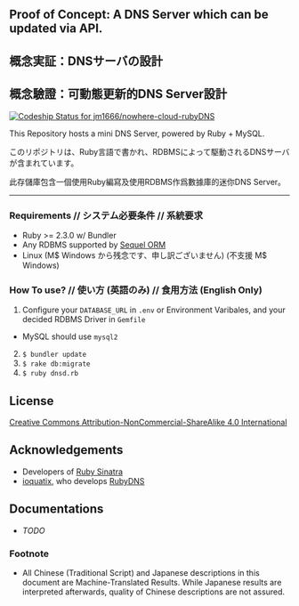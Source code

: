 ## Proof of Concept: A DNS Server which can be updated via API.
## 概念実証：DNSサーバの設計
## 概念驗證：可動態更新的DNS Server設計

[ ![Codeship Status for jm1666/nowhere-cloud-rubyDNS](https://app.codeship.com/projects/ff2b3060-adba-0134-3cb2-36e7a5ec89be/status?branch=master)](https://app.codeship.com/projects/192557)

This Repository hosts a mini DNS Server, powered by Ruby + MySQL.

このリポジトリは、Ruby言語で書かれ、RDBMSによって駆動されるDNSサーバが含まれています。

此存儲庫包含一個使用Ruby編寫及使用RDBMS作爲數據庫的迷你DNS Server。

---

### Requirements // システム必要条件 // 系統要求
* Ruby >= 2.3.0 w/ Bundler
* Any RDBMS supported by [Sequel ORM](http://sequel.jeremyevans.net/)
* Linux (M$ Windows から残念です、申し訳ございません) (不支援 M$ Windows)

### How To use? // 使い方 (英語のみ) // 食用方法 (English Only)
1. Configure your `DATABASE_URL` in `.env` or Environment Varibales, and your decided RDBMS Driver in `Gemfile`
  * MySQL should use `mysql2`
2. `$ bundler update`
3. `$ rake db:migrate`
4. `$ ruby dnsd.rb`

## License
[Creative Commons Attribution-NonCommercial-ShareAlike 4.0 International](https://creativecommons.org/licenses/by-nc-sa/4.0/)

## Acknowledgements
* Developers of [Ruby Sinatra](http://www.sinatrarb.com/)
* [ioquatix](https://github.com/ioquatix/), who develops [RubyDNS](https://github.com/ioquatix/rubydns)

## Documentations
* *TODO*

### Footnote
* All Chinese (Traditional Script) and Japanese descriptions in this document are Machine-Translated Results.
While Japanese results are interpreted afterwards, quality of Chinese descriptions are not assured.
